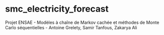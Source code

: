# smc_electricity_forecast
Projet ENSAE - Modèles à chaîne de Markov cachée et méthodes de Monte Carlo séquentielles - Antoine Grelety, Samir Tanfous, Zakarya Ali

